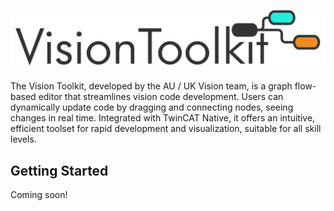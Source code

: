 <p align="center">
  <picture>
    <img class="top-logo" alt="mobject main logo" src='./images/logo-light.svg'>
  </picture>
</p>

The Vision Toolkit, developed by the AU / UK Vision team, is a graph flow-based editor that streamlines vision code development. Users can dynamically update code by dragging and connecting nodes, seeing changes in real time. Integrated with TwinCAT Native, it offers an intuitive, efficient toolset for rapid development and visualization, suitable for all skill levels.

## Getting Started

Coming soon!
